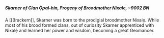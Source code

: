 ##### Skarner of Clan Ọ̀pal-hin, Progeny of Broodmother Nixalẹ, ~9002 BN

A [[Brackern]], Skarner was born to the prodigial broodmother Nixalẹ. While most of his brood formed clans, out of curiosity Skarner apprenticed with Nixalẹ and learned her power and wisdom, becoming a great Geomancer.